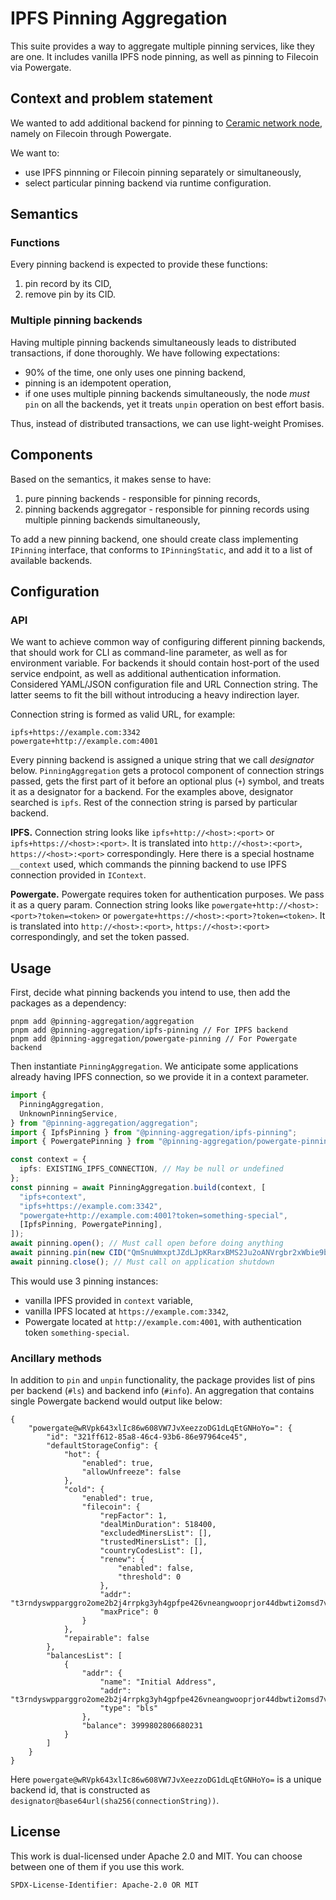 # IPFS Pinning Aggregation

This suite provides a way to aggregate multiple pinning services, like they are one.
It includes vanilla IPFS node pinning, as well as pinning to Filecoin via Powergate.

## Context and problem statement

We wanted to add additional backend for pinning to [Ceramic network node](https://github.com/ceramicnetwork/js-ceramic), namely on Filecoin through Powergate.

We want to:

- use IPFS pinnning or Filecoin pinning separately or simultaneously,
- select particular pinning backend via runtime configuration.

## Semantics

### Functions

Every pinning backend is expected to provide these functions:

1. pin record by its CID,
2. remove pin by its CID.

### Multiple pinning backends

Having multiple pinning backends simultaneously leads to distributed transactions, if done thoroughly. We have following expectations:

- 90% of the time, one only uses one pinning backend,
- pinning is an idempotent operation,
- if one uses multiple pinning backends simultaneously, the node _must_ `pin` on all the backends, yet it treats `unpin` operation on best effort basis.

Thus, instead of distributed transactions, we can use light-weight Promises.

## Components

Based on the semantics, it makes sense to have:

1. pure pinning backends - responsible for pinning records,
2. pinning backends aggregator - responsible for pinning records using multiple pinning backends simultaneously,

To add a new pinning backend, one should create class implementing `IPinning` interface, that conforms to `IPinningStatic`, and add it to a list of available backends.

## Configuration

### API

We want to achieve common way of configuring different pinning backends, that should work for CLI as command-line parameter, as well as for environment variable. For backends it should contain host-port of the used service endpoint, as well as additional authentication information. Considered YAML/JSON configuration file and URL Connection string. The latter seems to fit the bill without introducing a heavy indirection layer.

Connection string is formed as valid URL, for example:

```
ipfs+https://example.com:3342
powergate+http://example.com:4001
```

Every pinning backend is assigned a unique string that we call _designator_ below. `PinningAggregation` gets a protocol component of connection strings passed, gets the first part of it before an optional plus (`+`) symbol, and treats it as a designator for a backend.
For the examples above, designator searched is `ipfs`. Rest of the connection string is parsed by particular backend.

**IPFS.** Connection string looks like `ipfs+http://<host>:<port>` or `ipfs+https://<host>:<port>`. It is translated into `http://<host>:<port>`, `https://<host>:<port>` correspondingly.
Here there is a special hostname `__context` used, which commands the pinning backend to use IPFS connection provided in `IContext`.

**Powergate.** Powergate requires token for authentication purposes. We pass it as a query param. Connection string looks like `powergate+http://<host>:<port>?token=<token>` or `powergate+https://<host>:<port>?token=<token>`. It is translated into `http://<host>:<port>`, `https://<host>:<port>` correspondingly, and set the token passed.

## Usage

First, decide what pinning backends you intend to use, then add the packages as a dependency:

```
pnpm add @pinning-aggregation/aggregation
pnpm add @pinning-aggregation/ipfs-pinning // For IPFS backend
pnpm add @pinning-aggregation/powergate-pinning // For Powergate backend
```

Then instantiate `PinningAggregation`. We anticipate some applications already having IPFS connection, so we provide it in a context parameter.

```typescript
import {
  PinningAggregation,
  UnknownPinningService,
} from "@pinning-aggregation/aggregation";
import { IpfsPinning } from "@pinning-aggregation/ipfs-pinning";
import { PowergatePinning } from "@pinning-aggregation/powergate-pinning";

const context = {
  ipfs: EXISTING_IPFS_CONNECTION, // May be null or undefined
};
const pinning = await PinningAggregation.build(context, [
  "ipfs+context",
  "ipfs+https://example.com:3342",
  "powergate+http://example.com:4001?token=something-special",
  [IpfsPinning, PowergatePinning],
]);
await pinning.open(); // Must call open before doing anything
await pinning.pin(new CID("QmSnuWmxptJZdLJpKRarxBMS2Ju2oANVrgbr2xWbie9b2D"));
await pinning.close(); // Must call on application shutdown
```

This would use 3 pinning instances:

- vanilla IPFS provided in `context` variable,
- vanilla IPFS located at `https://example.com:3342`,
- Powergate located at `http://example.com:4001`, with authentication token `something-special`.

### Ancillary methods

In addition to `pin` and `unpin` functionality, the package provides list of pins per backend (`#ls`) and backend info (`#info`).
An aggregation that contains single Powergate backend would output like below:

```
{
    "powergate@wRVpk643xlIc86w608VW7JvXeezzoDG1dLqEtGNHoYo=": {
        "id": "321ff612-85a8-46c4-93b6-86e97964ce45",
        "defaultStorageConfig": {
            "hot": {
                "enabled": true,
                "allowUnfreeze": false
            },
            "cold": {
                "enabled": true,
                "filecoin": {
                    "repFactor": 1,
                    "dealMinDuration": 518400,
                    "excludedMinersList": [],
                    "trustedMinersList": [],
                    "countryCodesList": [],
                    "renew": {
                        "enabled": false,
                        "threshold": 0
                    },
                    "addr": "t3rndyswpparggro2ome2b2j4rrpkg3yh4gpfpe426vneangwooprjor44dbwti2omsd7vkcb2lt6fcwpdt6sq",
                    "maxPrice": 0
                }
            },
            "repairable": false
        },
        "balancesList": [
            {
                "addr": {
                    "name": "Initial Address",
                    "addr": "t3rndyswpparggro2ome2b2j4rrpkg3yh4gpfpe426vneangwooprjor44dbwti2omsd7vkcb2lt6fcwpdt6sq",
                    "type": "bls"
                },
                "balance": 3999802806680231
            }
        ]
    }
}
```

Here `powergate@wRVpk643xlIc86w608VW7JvXeezzoDG1dLqEtGNHoYo=` is a unique backend id,
that is constructed as `designator@base64url(sha256(connectionString))`.

## License

This work is dual-licensed under Apache 2.0 and MIT.
You can choose between one of them if you use this work.

`SPDX-License-Identifier: Apache-2.0 OR MIT`
